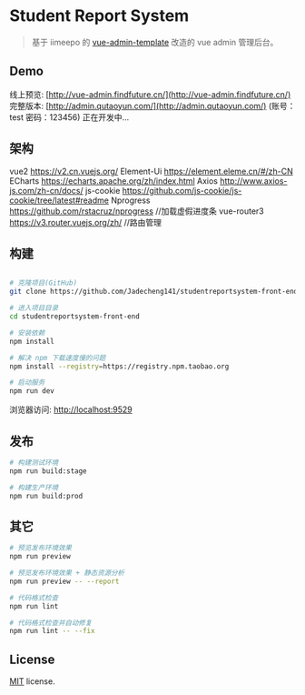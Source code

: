 # Student Report System

> 基于 iimeepo 的 [vue-admin-template](https://github.com/iimeepo/vue-admin-template) 改造的 vue admin 管理后台。

## Demo

线上预览: [http://vue-admin.findfuture.cn/](http://vue-admin.findfuture.cn/)  
完整版本: [http://admin.qutaoyun.com/](http://admin.qutaoyun.com/) (账号：test 密码：123456) 正在开发中...

## 架构

vue2 <https://v2.cn.vuejs.org/>
Element-Ui <https://element.eleme.cn/#/zh-CN>
ECharts <https://echarts.apache.org/zh/index.html>
Axios <http://www.axios-js.com/zh-cn/docs/>
js-cookie <https://github.com/js-cookie/js-cookie/tree/latest#readme>
Nprogress <https://github.com/rstacruz/nprogress> //加载虚假进度条
vue-router3 <https://v3.router.vuejs.org/zh/> //路由管理

## 构建

```bash

# 克隆项目(GitHub)
git clone https://github.com/Jadecheng141/studentreportsystem-front-end.git

# 进入项目目录
cd studentreportsystem-front-end

# 安装依赖
npm install

# 解决 npm 下载速度慢的问题
npm install --registry=https://registry.npm.taobao.org

# 启动服务
npm run dev
```

浏览器访问: [http://localhost:9529](http://localhost:9529)

## 发布

```bash
# 构建测试环境
npm run build:stage

# 构建生产环境
npm run build:prod
```

## 其它

```bash
# 预览发布环境效果
npm run preview

# 预览发布环境效果 + 静态资源分析
npm run preview -- --report

# 代码格式检查
npm run lint

# 代码格式检查并自动修复
npm run lint -- --fix
```

## License

[MIT](https://gitee.com/iimeepo/vue-admin-template/blob/master/LICENSE) license.
